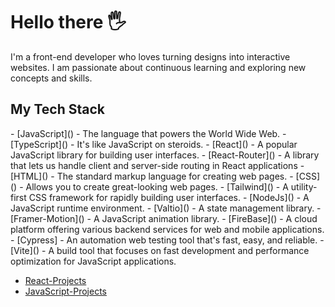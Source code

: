   <h1> Hello there 🖐️</h1> 
  I'm a front-end developer who loves turning designs into interactive websites. I am passionate about continuous learning and exploring new concepts and skills.
  
  <h2> My Tech Stack </h2>
  - [JavaScript]() - The language that powers the World Wide Web.
  - [TypeScript]() - It's like JavaScript on steroids.
  - [React]() - A popular JavaScript library for building user interfaces.
  - [React-Router]() - A library that lets us handle client and server-side routing in React applications
  - [HTML]() - The standard markup language for creating web pages.
  - [CSS]() - Allows you to create great-looking web pages.
  - [Tailwind]() - A utility-first CSS framework for rapidly building user interfaces.
  - [NodeJs]() - A JavaScript runtime environment.
  - [Valtio]() - A state management library.
  - [Framer-Motion]() - A JavaScript animation library.
  - [FireBase]() - A cloud platform offering various backend services for web and mobile applications.
  - [Cypress] - An automation web testing tool that's fast, easy, and reliable.
  - [Vite]() - A build tool that focuses on fast development and performance optimization for JavaScript applications.


 

  - [React-Projects](https://github.com/stars/arr199/lists/react)
  - [JavaScript-Projects](https://github.com/stars/arr199/lists/javascript)
    

